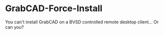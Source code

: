 # GrabCAD-Force-Install
You can't install GrabCAD on a BVSD controlled remote desktop client... Or can you?
